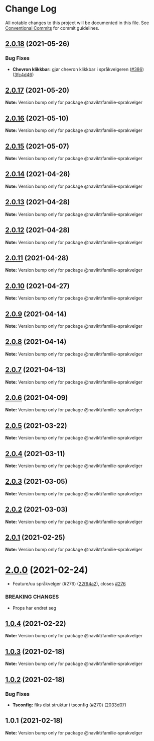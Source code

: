 # Change Log

All notable changes to this project will be documented in this file.
See [Conventional Commits](https://conventionalcommits.org) for commit guidelines.

## [2.0.18](https://github.com/navikt/familie-felles-frontend/compare/@navikt/familie-sprakvelger@2.0.17...@navikt/familie-sprakvelger@2.0.18) (2021-05-26)


### Bug Fixes

* **Chevron klikkbar:** gjør chevron klikkbar i språkvelgeren ([#386](https://github.com/navikt/familie-felles-frontend/issues/386)) ([3fc4d46](https://github.com/navikt/familie-felles-frontend/commit/3fc4d461a905433f88443a478e37a41a5ec9216e))





## [2.0.17](https://github.com/navikt/familie-felles-frontend/compare/@navikt/familie-sprakvelger@2.0.16...@navikt/familie-sprakvelger@2.0.17) (2021-05-20)

**Note:** Version bump only for package @navikt/familie-sprakvelger





## [2.0.16](https://github.com/navikt/familie-felles-frontend/compare/@navikt/familie-sprakvelger@2.0.15...@navikt/familie-sprakvelger@2.0.16) (2021-05-10)

**Note:** Version bump only for package @navikt/familie-sprakvelger





## [2.0.15](https://github.com/navikt/familie-felles-frontend/compare/@navikt/familie-sprakvelger@2.0.14...@navikt/familie-sprakvelger@2.0.15) (2021-05-07)

**Note:** Version bump only for package @navikt/familie-sprakvelger





## [2.0.14](https://github.com/navikt/familie-felles-frontend/compare/@navikt/familie-sprakvelger@2.0.13...@navikt/familie-sprakvelger@2.0.14) (2021-04-28)

**Note:** Version bump only for package @navikt/familie-sprakvelger





## [2.0.13](https://github.com/navikt/familie-felles-frontend/compare/@navikt/familie-sprakvelger@2.0.12...@navikt/familie-sprakvelger@2.0.13) (2021-04-28)

**Note:** Version bump only for package @navikt/familie-sprakvelger





## [2.0.12](https://github.com/navikt/familie-felles-frontend/compare/@navikt/familie-sprakvelger@2.0.11...@navikt/familie-sprakvelger@2.0.12) (2021-04-28)

**Note:** Version bump only for package @navikt/familie-sprakvelger





## [2.0.11](https://github.com/navikt/familie-felles-frontend/compare/@navikt/familie-sprakvelger@2.0.10...@navikt/familie-sprakvelger@2.0.11) (2021-04-28)

**Note:** Version bump only for package @navikt/familie-sprakvelger





## [2.0.10](https://github.com/navikt/familie-felles-frontend/compare/@navikt/familie-sprakvelger@2.0.9...@navikt/familie-sprakvelger@2.0.10) (2021-04-27)

**Note:** Version bump only for package @navikt/familie-sprakvelger





## [2.0.9](https://github.com/navikt/familie-felles-frontend/compare/@navikt/familie-sprakvelger@2.0.8...@navikt/familie-sprakvelger@2.0.9) (2021-04-14)

**Note:** Version bump only for package @navikt/familie-sprakvelger





## [2.0.8](https://github.com/navikt/familie-felles-frontend/compare/@navikt/familie-sprakvelger@2.0.7...@navikt/familie-sprakvelger@2.0.8) (2021-04-14)

**Note:** Version bump only for package @navikt/familie-sprakvelger





## [2.0.7](https://github.com/navikt/familie-felles-frontend/compare/@navikt/familie-sprakvelger@2.0.6...@navikt/familie-sprakvelger@2.0.7) (2021-04-13)

**Note:** Version bump only for package @navikt/familie-sprakvelger





## [2.0.6](https://github.com/navikt/familie-felles-frontend/compare/@navikt/familie-sprakvelger@2.0.5...@navikt/familie-sprakvelger@2.0.6) (2021-04-09)

**Note:** Version bump only for package @navikt/familie-sprakvelger





## [2.0.5](https://github.com/navikt/familie-felles-frontend/compare/@navikt/familie-sprakvelger@2.0.4...@navikt/familie-sprakvelger@2.0.5) (2021-03-22)

**Note:** Version bump only for package @navikt/familie-sprakvelger





## [2.0.4](https://github.com/navikt/familie-felles-frontend/compare/@navikt/familie-sprakvelger@2.0.3...@navikt/familie-sprakvelger@2.0.4) (2021-03-11)

**Note:** Version bump only for package @navikt/familie-sprakvelger





## [2.0.3](https://github.com/navikt/familie-felles-frontend/compare/@navikt/familie-sprakvelger@2.0.2...@navikt/familie-sprakvelger@2.0.3) (2021-03-05)

**Note:** Version bump only for package @navikt/familie-sprakvelger





## [2.0.2](https://github.com/navikt/familie-felles-frontend/compare/@navikt/familie-sprakvelger@2.0.1...@navikt/familie-sprakvelger@2.0.2) (2021-03-03)

**Note:** Version bump only for package @navikt/familie-sprakvelger





## [2.0.1](https://github.com/navikt/familie-felles-frontend/compare/@navikt/familie-sprakvelger@2.0.0...@navikt/familie-sprakvelger@2.0.1) (2021-02-25)

**Note:** Version bump only for package @navikt/familie-sprakvelger





# [2.0.0](https://github.com/navikt/familie-felles-frontend/compare/@navikt/familie-sprakvelger@1.0.4...@navikt/familie-sprakvelger@2.0.0) (2021-02-24)


* Feature/uu språkvelger (#276) ([22f94a2](https://github.com/navikt/familie-felles-frontend/commit/22f94a2073333e044ec00cf09d5ea5f15774a07d)), closes [#276](https://github.com/navikt/familie-felles-frontend/issues/276)


### BREAKING CHANGES

* Props har endret seg





## [1.0.4](https://github.com/navikt/familie-felles-frontend/compare/@navikt/familie-sprakvelger@1.0.3...@navikt/familie-sprakvelger@1.0.4) (2021-02-22)

**Note:** Version bump only for package @navikt/familie-sprakvelger





## [1.0.3](https://github.com/navikt/familie-felles-frontend/compare/@navikt/familie-sprakvelger@1.0.2...@navikt/familie-sprakvelger@1.0.3) (2021-02-18)

**Note:** Version bump only for package @navikt/familie-sprakvelger





## [1.0.2](https://github.com/navikt/familie-felles-frontend/compare/@navikt/familie-sprakvelger@1.0.1...@navikt/familie-sprakvelger@1.0.2) (2021-02-18)


### Bug Fixes

* **Tsconfig:** fiks dist struktur i tsconfig ([#270](https://github.com/navikt/familie-felles-frontend/issues/270)) ([2033d07](https://github.com/navikt/familie-felles-frontend/commit/2033d07fbef1c0c6cb33e9ed8943f414b6ac43e0))





## 1.0.1 (2021-02-18)

**Note:** Version bump only for package @navikt/familie-sprakvelger
